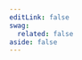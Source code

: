 ```yaml
---
editLink: false
swag:
  related: false
aside: false
---
```


<SwagLanding>
    <template #title>Workflow</template>
    <template #description>
        Workflow automates operations of your e-commerce business like checkout process, order transaction, email marketing, document generation, etc., which helps streamline operations, improve efficiency, and boost revenue. Overall, workflow automation is a powerful tool for your business.
    </template>
    <template #image>
        <img src="/landing/apps/workflow.jpg"/>
    </template>
    <template #exposed2>
        <SwagLandingCardList>
            <template #title>
                Capabilities
            </template>
            <template #description>
                Shopware offers flow builder as an automation solution to automate business processes.
            </template>
            <template #cards>
                <SwagLandingCard page="/docs/guides/plugins/apps/flow-builder/add-custom-flow-actions-from-app-system" icon="activity" icon-type="solid">
                    <template #title>Build workflow</template>
                    <template #sub>Automate processes - Create workflows with easy-to-use trigger, rule, and action components.</template>
                </SwagLandingCard>
                <SwagLandingCard page="/docs/guides/plugins/apps/app-base-guide.html#webhooks" icon="link" icon-type="solid">
                    <template #title>Create webhooks</template>
                    <template #sub>Stay in the loop - Webhooks delivers real-time event updates.</template>
                </SwagLandingCard>
                <SwagLandingCard page="/docs/guides/plugins/plugins/checkout/document/add-custom-document-type#adding-a-generator" icon="receipt" icon-type="solid">
                    <template #title>Generate documents</template>
                    <template #sub>Effortlessly create and personalize - Business documents generation feature.</template>
                </SwagLandingCard>
                <SwagLandingCard page="/docs/guides/plugins/apps/rule-builder/add-custom-rule-conditions" icon="crosshair-block" icon-type="solid">
                    <template #title>Rule builder</template>
                    <template #sub>Take control of your store - Configure conditions and rules as per the business agenda.</template>
                </SwagLandingCard>
            </template>
        </SwagLandingCardList>
    </template>
</SwagLanding>
